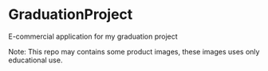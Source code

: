 # GraduationProject

E-commercial application for my graduation project

Note: This repo may contains some product images, these images uses only educational use.

